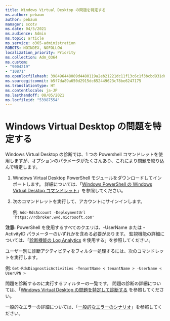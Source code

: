 ```yaml
---
title: Windows Virtual Desktop の問題を特定する
ms.author: pebaum
author: pebaum
manager: scotv
ms.date: 04/5/2021
ms.audience: Admin
ms.topic: article
ms.service: o365-administration
ROBOTS: NOINDEX, NOFOLLOW
localization_priority: Priority
ms.collection: Adm_O364
ms.custom:
- "9004219"
- "10871"
ms.openlocfilehash: 398496448089d4480119a2eb21221dc11f13c6c1f3bcbd931d6c18033f2e734e
ms.sourcegitcommit: b5f7da89a650d2915dc652449623c78be6247175
ms.translationtype: HT
ms.contentlocale: ja-JP
ms.lasthandoff: 08/05/2021
ms.locfileid: "53987554"
---
```

# <a name="identify-windows-virtual-desktop-issues"></a>Windows Virtual Desktop の問題を特定する

Windows Virtual Desktop の診断では、1 つの Powershell コマンドレットを使用しますが、オプションのパラメータがたくさんあり、これにより問題を絞り込んで特定します。 

1. Windows Virtual Desktop PowerShell モジュールをダウンロードしてインポートします。 詳細については、「[Windows PowerShell の Windows Virtual Desktop コマンドレット](https://docs.microsoft.com/powershell/windows-virtual-desktop/overview)」を参照してください。

1. 次のコマンドレットを実行して、アカウントにサインインします。
    
    例: `Add-RdsAccount -DeploymentUrl 'https://rdbroker.wvd.microsoft.com'`

**注意:** PowerShell を使用するすべてのクエリは、-UserName または -ActivityID パラメーターのいずれかを含める必要があります。 監視機能の詳細については、「[診断機能の Log Analytics](https://go.microsoft.com/fwlink/?linkid=2126847) を使用する」を参照してください。

ユーザー別に診断アクティビティをフィルター処理するには、次のコマンドレットを実行します。

例: `Get-RdsDiagnosticActivities -TenantName < tenantName > -UserName < UserUPN >`

問題を診断するのに実行するフィルターの一覧です。 問題の診断の詳細については、「[Windows Virtual Desktop の問題を特定して診断する](https://docs.microsoft.com/azure/virtual-desktop/diagnostics-role-service#diagnose-issues-with-powershell) を参照してください。

一般的なエラーの詳細については、「[一般的なエラーのシナリオ](https://docs.microsoft.com/azure/virtual-desktop/diagnostics-role-service#common-error-scenarios)」を参照してください。
